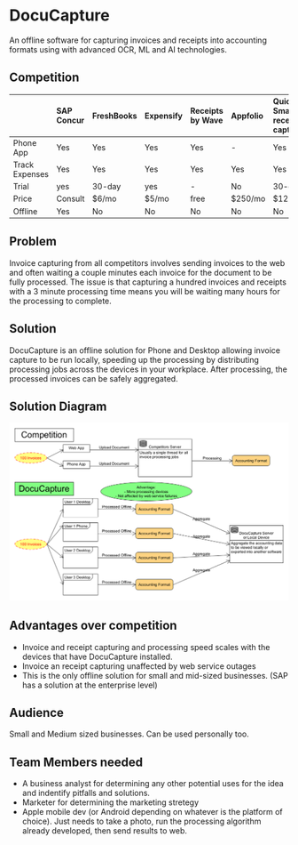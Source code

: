 # DocuCapture
An offline software for capturing invoices and receipts into accounting formats using with advanced OCR, ML and AI technologies.

## Competition
|| SAP Concur |FreshBooks|Expensify|Receipts by Wave|Appfolio|Quickbooks Smart receipt capture|
|:--|:--|:--|:--|:--|:--|:--|
|Phone App|Yes|Yes|Yes|Yes|-|Yes|
|Track Expenses|Yes|Yes|Yes|Yes|Yes|Yes|
|Trial|yes|30-day|yes|-|No|30-day|
|Price|Consult|$6/mo|$5/mo|free|$250/mo|$12.50/mo
|Offline|Yes|No|No|No|No|No|

## Problem
Invoice capturing from all competitors involves sending invoices to the web and often waiting a couple minutes each invoice for the document to be fully processed. The issue is that capturing a hundred invoices and receipts with a 3 minute processing time means you will be waiting many hours for the processing to complete.

## Solution
DocuCapture is an offline solution for Phone and Desktop allowing invoice capture to be run locally, speeding up the processing by distributing processing jobs across the devices in your workplace. After processing, the processed invoices can be safely aggregated.

## Solution Diagram
![alt text](https://github.com/bradosia/DocuCapture/blob/main/ref/usage.png?raw=true)

## Advantages over competition
* Invoice and receipt capturing and processing speed scales with the devices that have DocuCapture installed.
* Invoice an receipt capturing unaffected by web service outages
* This is the only offline solution for small and mid-sized businesses. (SAP has a solution at the enterprise level)

## Audience
Small and Medium sized businesses. Can be used personally too. 

## Team Members needed
- A business analyst for determining any other potential uses for the idea and indentify pitfalls and solutions.
- Marketer for determining the marketing stretegy
- Apple mobile dev (or Android depending on whatever is the platform of choice). Just needs to take a photo, run the processing algorithm already developed, then send results to web.
